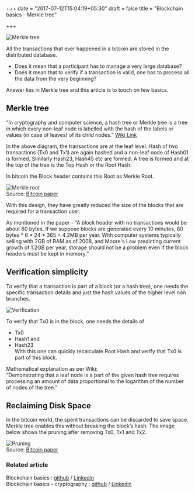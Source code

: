 +++
date = "2017-07-12T15:04:19+05:30"
draft = false
title = "Blockchain basics - Merkle tree"

+++

![Merkle tree](/blog/img/image9.png)  


All the transactions that ever happened in a bitcoin are stored in the distributed database.   
- Does it mean that a participant has to manage a very large database?   
- Does it mean that to verify if a transaction is valid, one has to process all the data from the very beginning?

Answer lies in Merkle tree and this article is to touch on few basics. 

## Merkle tree

“In cryptography and computer science, a hash tree or Merkle tree is a tree in which every non-leaf node is labelled with the hash of the labels or values (in case of leaves) of its child nodes.” [Wiki Link](https://en.wikipedia.org/wiki/Merkle_tree)  

In the above diagram, the transactions are at the leaf level. Hash of two transactions (Tx0 and Tx1) are again hashed and a non-leaf node of Hash01 is formed. Similarly Hash23, Hash45 etc are formed. A tree is formed and at the top of the tree is the Top Hash or the Root Hash. 

In bitcoin the Block header contains this Root as Merkle Root. 

![Merkle root](/blog/img/image10.png)  
Source: [Bitcoin paper](https://bitcoin.org/bitcoin.pdf)

With this design, they have greatly reduced the size of the blocks that are required for a transaction user. 

As mentioned in the paper - “A block header with no transactions would be about 80 bytes. If we suppose blocks are generated every 10 minutes, 80 bytes * 6 * 24 * 365 = 4.2MB per year. With computer systems typically selling with 2GB of RAM as of 2008, and Moore's Law predicting current growth of 1.2GB per year, storage should not be a problem even if the block headers must be kept in memory.”

## Verification simplicity

To verify that a transaction is part of a block )or a hash tree), one needs the specific transaction details and just the hash values of the higher level non branches.

![Verification](/blog/img/image11.png)

To verify that Tx0 is in the block, one needs the details of  
- Tx0     
- Hash1 and   
- Hash23  
With this one can quickly recalculate Root Hash and verify that Tx0 is part of this block.

Mathematical explanation as per Wiki:    
“Demonstrating that a leaf node is a part of the given hash tree requires processing an amount of data proportional to the logarithm of the number of nodes of the tree.”

## Reclaiming Disk Space

In the bitcoin world, the spent transactions can be discarded to save space. Merkle tree enables this without breaking the block’s hash. The image below shows the pruning after removing Tx0, Tx1 and Tx2. 

![Pruning](/blog/img/image12.png)  
Source: [Bitcoin paper](https://bitcoin.org/bitcoin.pdf)  

### Related article

Blockchain basics : [github](https://govidat.github.io/blog/post/blockchain-basics/) / [Linkedin](https://www.linkedin.com/pulse/blockchain-basics-business-govindarajan-r)  
Blockchain basics - cryptography : [github](https://govidat.github.io/blog/post/blockchain-basics-cryptography/) / [Linkedin](https://www.linkedin.com/pulse/cryptography-basics-blockchain-govindarajan-r)  

